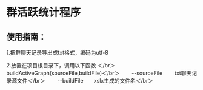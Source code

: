# 群活跃统计程序
## 使用指南：
*1*.把群聊天记录导出成txt格式，编码为utf-8

*2*.放置在项目根目录下，调用以下函数  ＜/br＞
buildActiveGraph(sourceFile,buildFile)＜/br＞
&emsp;&emsp;--sourceFile&emsp;&emsp; txt聊天记录源文件＜/br＞
&emsp;&emsp;--buildFile&emsp;&emsp;xslx生成的文件名＜/br＞